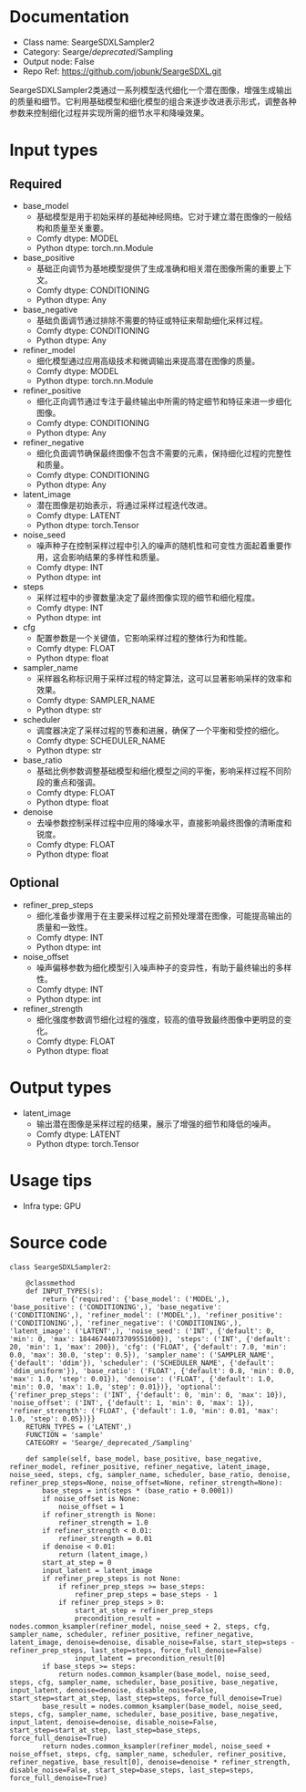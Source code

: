 # Documentation
- Class name: SeargeSDXLSampler2
- Category: Searge/_deprecated_/Sampling
- Output node: False
- Repo Ref: https://github.com/jobunk/SeargeSDXL.git

SeargeSDXLSampler2类通过一系列模型迭代细化一个潜在图像，增强生成输出的质量和细节。它利用基础模型和细化模型的组合来逐步改进表示形式，调整各种参数来控制细化过程并实现所需的细节水平和降噪效果。

# Input types
## Required
- base_model
    - 基础模型是用于初始采样的基础神经网络。它对于建立潜在图像的一般结构和质量至关重要。
    - Comfy dtype: MODEL
    - Python dtype: torch.nn.Module
- base_positive
    - 基础正向调节为基地模型提供了生成准确和相关潜在图像所需的重要上下文。
    - Comfy dtype: CONDITIONING
    - Python dtype: Any
- base_negative
    - 基础负面调节通过排除不需要的特征或特征来帮助细化采样过程。
    - Comfy dtype: CONDITIONING
    - Python dtype: Any
- refiner_model
    - 细化模型通过应用高级技术和微调输出来提高潜在图像的质量。
    - Comfy dtype: MODEL
    - Python dtype: torch.nn.Module
- refiner_positive
    - 细化正向调节通过专注于最终输出中所需的特定细节和特征来进一步细化图像。
    - Comfy dtype: CONDITIONING
    - Python dtype: Any
- refiner_negative
    - 细化负面调节确保最终图像不包含不需要的元素，保持细化过程的完整性和质量。
    - Comfy dtype: CONDITIONING
    - Python dtype: Any
- latent_image
    - 潜在图像是初始表示，将通过采样过程迭代改进。
    - Comfy dtype: LATENT
    - Python dtype: torch.Tensor
- noise_seed
    - 噪声种子在控制采样过程中引入的噪声的随机性和可变性方面起着重要作用，这会影响结果的多样性和质量。
    - Comfy dtype: INT
    - Python dtype: int
- steps
    - 采样过程中的步骤数量决定了最终图像实现的细节和细化程度。
    - Comfy dtype: INT
    - Python dtype: int
- cfg
    - 配置参数是一个关键值，它影响采样过程的整体行为和性能。
    - Comfy dtype: FLOAT
    - Python dtype: float
- sampler_name
    - 采样器名称标识用于采样过程的特定算法，这可以显著影响采样的效率和效果。
    - Comfy dtype: SAMPLER_NAME
    - Python dtype: str
- scheduler
    - 调度器决定了采样过程的节奏和进展，确保了一个平衡和受控的细化。
    - Comfy dtype: SCHEDULER_NAME
    - Python dtype: str
- base_ratio
    - 基础比例参数调整基础模型和细化模型之间的平衡，影响采样过程不同阶段的重点和强调。
    - Comfy dtype: FLOAT
    - Python dtype: float
- denoise
    - 去噪参数控制采样过程中应用的降噪水平，直接影响最终图像的清晰度和锐度。
    - Comfy dtype: FLOAT
    - Python dtype: float
## Optional
- refiner_prep_steps
    - 细化准备步骤用于在主要采样过程之前预处理潜在图像，可能提高输出的质量和一致性。
    - Comfy dtype: INT
    - Python dtype: int
- noise_offset
    - 噪声偏移参数为细化模型引入噪声种子的变异性，有助于最终输出的多样性。
    - Comfy dtype: INT
    - Python dtype: int
- refiner_strength
    - 细化强度参数调节细化过程的强度，较高的值导致最终图像中更明显的变化。
    - Comfy dtype: FLOAT
    - Python dtype: float

# Output types
- latent_image
    - 输出潜在图像是采样过程的结果，展示了增强的细节和降低的噪声。
    - Comfy dtype: LATENT
    - Python dtype: torch.Tensor

# Usage tips
- Infra type: GPU

# Source code
```
class SeargeSDXLSampler2:

    @classmethod
    def INPUT_TYPES(s):
        return {'required': {'base_model': ('MODEL',), 'base_positive': ('CONDITIONING',), 'base_negative': ('CONDITIONING',), 'refiner_model': ('MODEL',), 'refiner_positive': ('CONDITIONING',), 'refiner_negative': ('CONDITIONING',), 'latent_image': ('LATENT',), 'noise_seed': ('INT', {'default': 0, 'min': 0, 'max': 18446744073709551600}), 'steps': ('INT', {'default': 20, 'min': 1, 'max': 200}), 'cfg': ('FLOAT', {'default': 7.0, 'min': 0.0, 'max': 30.0, 'step': 0.5}), 'sampler_name': ('SAMPLER_NAME', {'default': 'ddim'}), 'scheduler': ('SCHEDULER_NAME', {'default': 'ddim_uniform'}), 'base_ratio': ('FLOAT', {'default': 0.8, 'min': 0.0, 'max': 1.0, 'step': 0.01}), 'denoise': ('FLOAT', {'default': 1.0, 'min': 0.0, 'max': 1.0, 'step': 0.01})}, 'optional': {'refiner_prep_steps': ('INT', {'default': 0, 'min': 0, 'max': 10}), 'noise_offset': ('INT', {'default': 1, 'min': 0, 'max': 1}), 'refiner_strength': ('FLOAT', {'default': 1.0, 'min': 0.01, 'max': 1.0, 'step': 0.05})}}
    RETURN_TYPES = ('LATENT',)
    FUNCTION = 'sample'
    CATEGORY = 'Searge/_deprecated_/Sampling'

    def sample(self, base_model, base_positive, base_negative, refiner_model, refiner_positive, refiner_negative, latent_image, noise_seed, steps, cfg, sampler_name, scheduler, base_ratio, denoise, refiner_prep_steps=None, noise_offset=None, refiner_strength=None):
        base_steps = int(steps * (base_ratio + 0.0001))
        if noise_offset is None:
            noise_offset = 1
        if refiner_strength is None:
            refiner_strength = 1.0
        if refiner_strength < 0.01:
            refiner_strength = 0.01
        if denoise < 0.01:
            return (latent_image,)
        start_at_step = 0
        input_latent = latent_image
        if refiner_prep_steps is not None:
            if refiner_prep_steps >= base_steps:
                refiner_prep_steps = base_steps - 1
            if refiner_prep_steps > 0:
                start_at_step = refiner_prep_steps
                precondition_result = nodes.common_ksampler(refiner_model, noise_seed + 2, steps, cfg, sampler_name, scheduler, refiner_positive, refiner_negative, latent_image, denoise=denoise, disable_noise=False, start_step=steps - refiner_prep_steps, last_step=steps, force_full_denoise=False)
                input_latent = precondition_result[0]
        if base_steps >= steps:
            return nodes.common_ksampler(base_model, noise_seed, steps, cfg, sampler_name, scheduler, base_positive, base_negative, input_latent, denoise=denoise, disable_noise=False, start_step=start_at_step, last_step=steps, force_full_denoise=True)
        base_result = nodes.common_ksampler(base_model, noise_seed, steps, cfg, sampler_name, scheduler, base_positive, base_negative, input_latent, denoise=denoise, disable_noise=False, start_step=start_at_step, last_step=base_steps, force_full_denoise=True)
        return nodes.common_ksampler(refiner_model, noise_seed + noise_offset, steps, cfg, sampler_name, scheduler, refiner_positive, refiner_negative, base_result[0], denoise=denoise * refiner_strength, disable_noise=False, start_step=base_steps, last_step=steps, force_full_denoise=True)
```